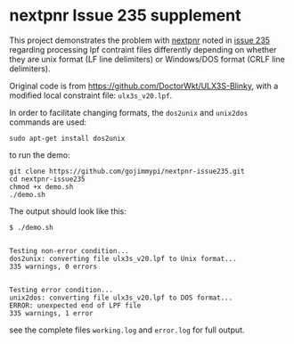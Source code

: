 # nextpnr Issue 235 supplement

This project demonstrates the problem with [nextpnr](https://github.com/YosysHQ/nextpnr) noted in [issue 235](https://github.com/YosysHQ/nextpnr/issues/235) regarding processing lpf contraint files differently depending on whether they are unix format (LF line delimiters) or Windows/DOS format (CRLF line delimiters).

Original code is from https://github.com/DoctorWkt/ULX3S-Blinky, with a modified local constraint file: `ulx3s_v20.lpf`.
 
In order to facilitate changing formats, the `dos2unix` and `unix2dos` commands are used:

```
sudo apt-get install dos2unix
```

to run the demo:

```
git clone https://github.com/gojimmypi/nextpnr-issue235.git
cd nextpnr-issue235
chmod +x demo.sh
./demo.sh
```

The output should look like this:

```
$ ./demo.sh


Testing non-error condition...
dos2unix: converting file ulx3s_v20.lpf to Unix format...
335 warnings, 0 errors


Testing error condition...
unix2dos: converting file ulx3s_v20.lpf to DOS format...
ERROR: unexpected end of LPF file
335 warnings, 1 error

```

see the complete files `working.log` and `error.log` for full output.


